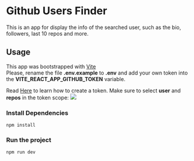 # Github Users Finder
This is an app for display the info of the searched user, such as the bio, followers, last 10 repos and more.

## Usage
This app was bootstrapped with [Vite](https://github.com/vitejs/vite) <br/>
Please, rename the file **.env.example** to <b>.env</b> 
and add your own token into the **VITE_REACT_APP_GITHUB_TOKEN** variable. <br/>

Read <a href='https://docs.github.com/en/authentication/keeping-your-account-and-data-secure/creating-a-personal-access-token'>
Here</a> to learn how to create a token. Make sure to select **user** and **repos** in the token
scope: <img src='https://docs.github.com/assets/cb-43299/images/help/settings/token_scopes.gif'/>
### Install Dependencies
`npm install`

### Run the project
`npm run dev`
